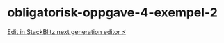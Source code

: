 # obligatorisk-oppgave-4-exempel-2

[Edit in StackBlitz next generation editor ⚡️](https://stackblitz.com/~/github.com/sonja-ops/obligatorisk-oppgave-4-exempel-2)